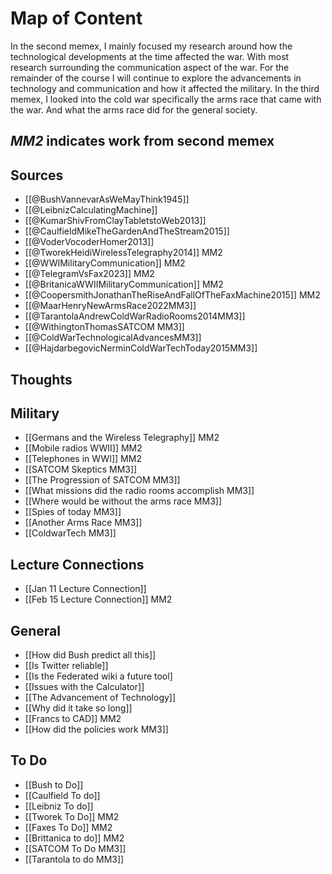  # Map of Content

In the second memex, I mainly focused my research around how the technological developments at the time affected the war. With most research surrounding the communication aspect of the war. For the remainder of the course I will continue to explore the advancements in technology and communication and how it affected the military. In the third memex, I looked into the cold war specifically the arms race that came with the war. And what the arms race did for the general society.

## *MM2* indicates work from second memex

## Sources
*	[[@BushVannevarAsWeMayThink1945]]
*	[[@LeibnizCalculatingMachine]]
*	[[@KumarShivFromClayTabletstoWeb2013]]
*	[[@CaulfieldMikeTheGardenAndTheStream2015]]
*	[[@VoderVocoderHomer2013]]
*	[[@TworekHeidiWirelessTelegraphy2014]] MM2
*	[[@WWIMilitaryCommunication]] MM2
*	[[@TelegramVsFax2023]] MM2
*	[[@BritanicaWWIIMilitaryCommunication]] MM2
*	[[@CoopersmithJonathanTheRiseAndFallOfTheFaxMachine2015]] MM2
* [[@MaarHenryNewArmsRace2022MM3]]
* [[@TarantolaAndrewColdWarRadioRooms2014MM3]]
* [[@WithingtonThomasSATCOM MM3]]
* [[@ColdWarTechnologicalAdvancesMM3]]
* [[@HajdarbegovicNerminColdWarTechToday2015MM3]]


## Thoughts

## Military
* [[Germans and the Wireless Telegraphy]] MM2
*	[[Mobile radios WWII]] MM2
* [[Telephones in WWI]] MM2
* [[SATCOM Skeptics MM3]]
* [[The Progression of SATCOM MM3]]
* [[What missions did the radio rooms accomplish MM3]]
* [[Where would be without the arms race MM3]]
* [[Spies of today MM3]]
* [[Another Arms Race MM3]]
* [[ColdwarTech MM3]]




## Lecture Connections
* [[Jan 11 Lecture Connection]]
* [[Feb 15 Lecture Connection]] MM2

## General

*	[[How did Bush predict all this]]
*	[[Is Twitter reliable]]
*	[[Is the Federated wiki a future tool]
*	[[Issues with the Calculator]]
* [[The Advancement of Technology]]
* [[Why did it take so long]]
* [[Francs to CAD]] MM2
* [[How did the policies work MM3]]

## To Do
* [[Bush to Do]]
* [[Caulfield To do]]
* [[Leibniz To do]]
* [[Tworek To Do]] MM2
* [[Faxes To Do]] MM2
* [[Brittanica to do]] MM2
* [[SATCOM To Do MM3]]
* [[Tarantola to do MM3]]

